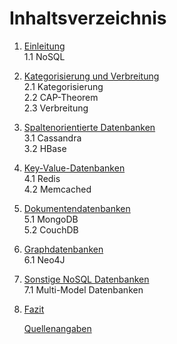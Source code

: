 # Inhaltsverzeichnis

1. [Einleitung][kap1]  
    1.1 NoSQL  
2. [Kategorisierung und Verbreitung][kap2]  
    2.1 Kategorisierung  
    2.2 CAP-Theorem  
    2.3 Verbreitung  
3. [Spaltenorientierte Datenbanken][kap3]  
    3.1 Cassandra  
    3.2 HBase  
4. [Key-Value-Datenbanken][kap4]  
    4.1 Redis  
    4.2 Memcached  
5. [Dokumentendatenbanken][kap5]  
    5.1 MongoDB  
    5.2 CouchDB  
6. [Graphdatenbanken][kap6]  
    6.1 Neo4J  
7. [Sonstige NoSQL Datenbanken][kap7]  
    7.1 Multi-Model Datenbanken  
8. [Fazit][kap8]    

   [Quellenangaben][kap9]

[kap1]:             ./03_einleitung_nosql.md "Einleitung"
[kap2]:             ./04_kategorisierung_und_verbreitung.md "Kategorisierung und Popularität"
[kap3]:             ./05_spaltenorientierte_db.md "Spaltenorientierte Datenbanken"
[kap4]:             ./06_key_value_db.md "Key-Value-Datenbanken"
[kap5]:             ./07_dokumenten_db.md "Dokumentendatenbanken"
[kap6]:             ./08_graph_db.md "Graphdatenbanken"
[kap7]:             ./09_sonstige_db.md "Sonstige NoSQL Datenbanken"
[kap8]:             ./10_fazit.md "Fazit"
[kap9]:             ./11_quellen.md "Quellenangaben"
[img-nosql]:        ./img/nosql.png "NoSQL"



